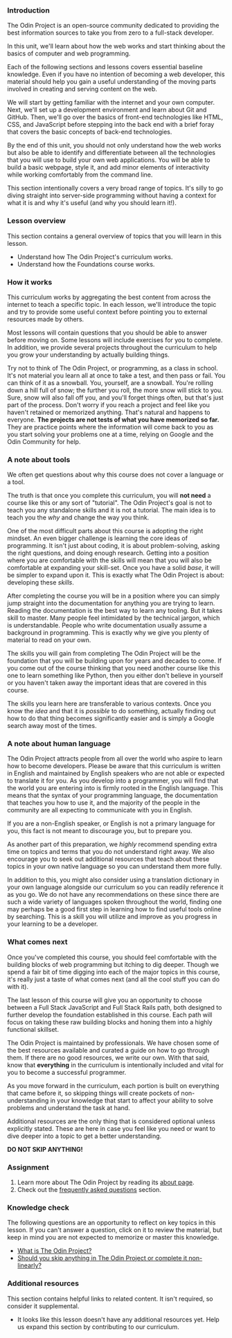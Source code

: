 ### Introduction

The Odin Project is an open-source community dedicated to providing the best information sources to take you from zero to a full-stack developer.

In this unit, we'll learn about how the web works and start thinking about the basics of computer and web programming.

Each of the following sections and lessons covers essential baseline knowledge.  Even if you have no intention of becoming a web developer, this material should help you gain a useful understanding of the moving parts involved in creating and serving content on the web.

We will start by getting familiar with the internet and your own computer.  Next, we'll set up a development environment and learn about Git and GitHub. Then, we'll go over the basics of front-end technologies like HTML, CSS, and JavaScript before stepping into the back end with a brief foray that covers the basic concepts of back-end technologies.

By the end of this unit, you should not only understand how the web works but also be able to identify and differentiate between all the technologies that you will use to build your own web applications. You will be able to build a basic webpage, style it, and add minor elements of interactivity while working comfortably from the command line.

This section intentionally covers a very broad range of topics. It's silly to go diving straight into server-side programming without having a context for what it is and why it's useful (and why you should learn it!).

### Lesson overview

This section contains a general overview of topics that you will learn in this lesson.

- Understand how The Odin Project's curriculum works.
- Understand how the Foundations course works.

### How it works

This curriculum works by aggregating the best content from across the internet to teach a specific topic. In each lesson, we'll introduce the topic and try to provide some useful context before pointing you to external resources made by others.

Most lessons will contain questions that you should be able to answer before moving on. Some lessons will include exercises for you to complete. In addition, we provide several projects throughout the curriculum to help you grow your understanding by actually building things.

Try not to think of The Odin Project, or programming, as a class in school. It's not material you learn all at once to take a test, and then pass or fail. You can think of it as a snowball. You, yourself, are a snowball. You're rolling down a hill full of snow; the further you roll, the more snow will stick to you. Sure, snow will also fall off you, and you'll forget things often, but that's just part of the process. Don't worry if you reach a project and feel like you haven't retained or memorized anything. That's natural and happens to everyone. **The projects are not tests of what you have memorized so far.** They are practice points where the information will come back to you as you start solving your problems one at a time, relying on Google and the Odin Community for help.

### A note about tools

We often get questions about why this course does not cover a language or a tool.

The truth is that once you complete this curriculum, you will **not need** a course like this or any sort of "tutorial". The Odin Project's goal is not to teach you any standalone skills and it is not a tutorial. The main idea is to teach you the *why* and change the way you think.

One of the most difficult parts about this course is adopting the right mindset. An even bigger challenge is learning the core ideas of programming. It isn't just about coding, it is about problem-solving, asking the right questions, and doing enough research. Getting into a position where you are comfortable with the skills will mean that you will also be comfortable at expanding your skill-set. Once you have a solid *base*, it will be simpler to expand upon it. This is exactly what The Odin Project is about: developing these *skills*.

After completing the course you will be in a position where you can simply jump straight into the documentation for anything you are trying to learn.
Reading the documentation is the best way to learn any tooling. But it takes skill to master. Many people feel intimidated by the technical jargon, which is understandable. People who write documentation usually assume a background in programming. This is exactly why we give you plenty of material to read on your own.

The skills you will gain from completing The Odin Project will be the foundation that you will be building upon for years and decades to come. If you come out of the course thinking that you need another course like this one to learn something like Python, then you either don't believe in yourself or you haven't taken away the important ideas that are covered in this course.

The skills you learn here are transferable to various contexts. Once you know the *idea* and that it is *possible* to do something, actually finding out how to do that thing becomes significantly easier and is simply a Google search away most of the times.

### A note about human language

The Odin Project attracts people from all over the world who aspire to learn how to become developers. Please be aware that this curriculum is written in English and maintained by English speakers who are not able or expected to translate it for you. As you develop into a programmer, you will find that the world you are entering into is firmly rooted in the English language. This means that the syntax of your programming language, the documentation that teaches you how to use it, and the majority of the people in the community are all expecting to communicate with you in English.

If you are a non-English speaker, or English is not a primary language for you, this fact is not meant to discourage you, but to prepare you.

As another part of this preparation, we *highly* recommend spending extra time on topics and terms that you do not understand right away. We also encourage you to seek out additional resources that teach about these topics in your own native language so you can understand them more fully.

In addition to this, you might also consider using a translation dictionary in your own language alongside our curriculum so you can readily reference it as you go. We do not have any recommendations on these since there are such a wide variety of languages spoken throughout the world, finding one may perhaps be a good first step in learning how to find useful tools online by searching. This is a skill you will utilize and improve as you progress in your learning to be a developer.

### What comes next

Once you've completed this course, you should feel comfortable with the building blocks of web programming but itching to dig deeper.  Though we spend a fair bit of time digging into each of the major topics in this course, it's really just a taste of what comes next (and all the cool stuff you can do with it).

The last lesson of this course will give you an opportunity to choose between a Full Stack JavaScript and Full Stack Rails path, both designed to further develop the foundation established in this course. Each path will focus on taking these raw building blocks and honing them into a highly functional skillset.

The Odin Project is maintained by professionals. We have chosen some of the best resources available and curated a guide on how to go through them. If there are no good resources, we write our own. With that said, know that **everything** in the curriculum is intentionally included and vital for you to become a successful programmer.

As you move forward in the curriculum, each portion is built on everything that came before it, so skipping things will create pockets of non-understanding in your knowledge that start to affect your ability to solve problems and understand the task at hand.

Additional resources are the only thing that is considered optional unless explicitly stated. These are here in case you feel like you need or want to dive deeper into a topic to get a better understanding.

**DO NOT SKIP ANYTHING!**

### Assignment

<div class="lesson-content__panel" markdown="1">

1. Learn more about The Odin Project by reading its [about page](https://www.theodinproject.com/about).
1. Check out the [frequently asked questions](https://www.theodinproject.com/faq) section.

</div>

### Knowledge check

The following questions are an opportunity to reflect on key topics in this lesson. If you can't answer a question, click on it to review the material, but keep in mind you are not expected to memorize or master this knowledge.

- [What is The Odin Project?](#introduction)
- [Should you skip anything in The Odin Project or complete it non-linearly?](#what-comes-next)

### Additional resources

This section contains helpful links to related content. It isn't required, so consider it supplemental.

- It looks like this lesson doesn't have any additional resources yet. Help us expand this section by contributing to our curriculum.
